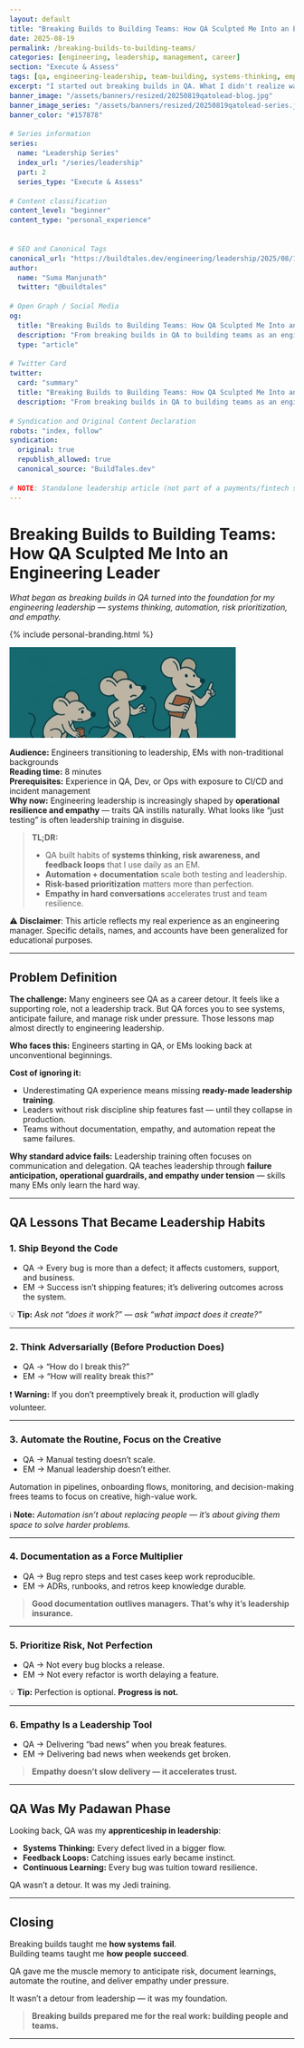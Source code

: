 ```yaml
---
layout: default
title: "Breaking Builds to Building Teams: How QA Sculpted Me Into an Engineering Leader"
date: 2025-08-19
permalink: /breaking-builds-to-building-teams/
categories: [engineering, leadership, management, career]
section: "Execute & Assess"
tags: [qa, engineering-leadership, team-building, systems-thinking, empathy, documentation]
excerpt: "I started out breaking builds in QA. What I didn't realize was that QA was secretly sculpting me into an engineering leader — teaching me systems thinking, empathy, and risk-based decision making."
banner_image: "/assets/banners/resized/20250819qatolead-blog.jpg"
banner_image_series: "/assets/banners/resized/20250819qatolead-series.jpg"
banner_color: "#157878"

# Series information
series:
  name: "Leadership Series"
  index_url: "/series/leadership"
  part: 2
  series_type: "Execute & Assess"
  
# Content classification
content_level: "beginner"
content_type: "personal_experience"


# SEO and Canonical Tags
canonical_url: "https://buildtales.dev/engineering/leadership/2025/08/19/breaking-builds-to-building-teams.html"
author:
  name: "Suma Manjunath"
  twitter: "@buildtales"
  
# Open Graph / Social Media
og:
  title: "Breaking Builds to Building Teams: How QA Sculpted Me Into an Engineering Leader"
  description: "From breaking builds in QA to building teams as an engineering leader — the lessons that carried over: systems thinking, empathy, automation, and risk prioritization."
  type: "article"
  
# Twitter Card
twitter:
  card: "summary"
  title: "Breaking Builds to Building Teams: How QA Sculpted Me Into an Engineering Leader"
  description: "From breaking builds in QA to building teams as an engineering leader — the lessons that carried over: systems thinking, empathy, automation, and risk prioritization."

# Syndication and Original Content Declaration
robots: "index, follow"
syndication:
  original: true
  republish_allowed: true
  canonical_source: "BuildTales.dev"

# NOTE: Standalone leadership article (not part of a payments/fintech series)
---
```


# Breaking Builds to Building Teams: How QA Sculpted Me Into an Engineering Leader
*What began as breaking builds in QA turned into the foundation for my engineering leadership — systems thinking, automation, risk prioritization, and empathy.*

{% include personal-branding.html %}

<img src="/assets/banners/resized/20250819qatolead-blog.jpg" alt="Breaking Builds to Building Teams" class="article-header-image">

**Audience:** Engineers transitioning to leadership, EMs with non-traditional backgrounds  
**Reading time:** 8 minutes  
**Prerequisites:** Experience in QA, Dev, or Ops with exposure to CI/CD and incident management  
**Why now:** Engineering leadership is increasingly shaped by **operational resilience and empathy** — traits QA instills naturally. What looks like “just testing” is often leadership training in disguise.

> **TL;DR:**
> - QA built habits of **systems thinking, risk awareness, and feedback loops** that I use daily as an EM.
> - **Automation + documentation** scale both testing and leadership.
> - **Risk-based prioritization** matters more than perfection.
> - **Empathy in hard conversations** accelerates trust and team resilience.

⚠️ **Disclaimer**: This article reflects my real experience as an engineering manager. Specific details, names, and accounts have been generalized for educational purposes.

---

## Problem Definition

**The challenge:** Many engineers see QA as a career detour. It feels like a supporting role, not a leadership track. But QA forces you to see systems, anticipate failure, and manage risk under pressure. Those lessons map almost directly to engineering leadership.

**Who faces this:** Engineers starting in QA, or EMs looking back at unconventional beginnings.

**Cost of ignoring it:**
- Underestimating QA experience means missing **ready-made leadership training**.
- Leaders without risk discipline ship features fast — until they collapse in production.
- Teams without documentation, empathy, and automation repeat the same failures.

**Why standard advice fails:** Leadership training often focuses on communication and delegation. QA teaches leadership through **failure anticipation, operational guardrails, and empathy under tension** — skills many EMs only learn the hard way.

---

## QA Lessons That Became Leadership Habits

### 1. Ship Beyond the Code
- QA → Every bug is more than a defect; it affects customers, support, and business.
- EM → Success isn’t shipping features; it’s delivering outcomes across the system.

💡 **Tip:** *Ask not “does it work?” — ask “what impact does it create?”*

---

### 2. Think Adversarially (Before Production Does)
- QA → “How do I break this?”
- EM → “How will reality break this?”

❗ **Warning:** If you don’t preemptively break it, production will gladly volunteer.

---

### 3. Automate the Routine, Focus on the Creative
- QA → Manual testing doesn’t scale.
- EM → Manual leadership doesn’t either.

Automation in pipelines, onboarding flows, monitoring, and decision-making frees teams to focus on creative, high-value work.

ℹ️ **Note:** *Automation isn’t about replacing people — it’s about giving them space to solve harder problems.*

---

### 4. Documentation as a Force Multiplier
- QA → Bug repro steps and test cases keep work reproducible.
- EM → ADRs, runbooks, and retros keep knowledge durable.

> **Good documentation outlives managers. That’s why it’s leadership insurance.**

---

### 5. Prioritize Risk, Not Perfection
- QA → Not every bug blocks a release.
- EM → Not every refactor is worth delaying a feature.

💡 **Tip:** Perfection is optional. **Progress is not.**

---

### 6. Empathy Is a Leadership Tool
- QA → Delivering “bad news” when you break features.
- EM → Delivering bad news when weekends get broken.

> **Empathy doesn’t slow delivery — it accelerates trust.**

---

## QA Was My Padawan Phase

Looking back, QA was my **apprenticeship in leadership**:

- **Systems Thinking:** Every defect lived in a bigger flow.
- **Feedback Loops:** Catching issues early became instinct.
- **Continuous Learning:** Every bug was tuition toward resilience.

QA wasn’t a detour. It was my Jedi training.

---

## Closing

Breaking builds taught me **how systems fail**.  
Building teams taught me **how people succeed**.

QA gave me the muscle memory to anticipate risk, document learnings, automate the routine, and deliver empathy under pressure.

It wasn’t a detour from leadership — it was my foundation.

> **Breaking builds prepared me for the real work: building people and teams.**

---
